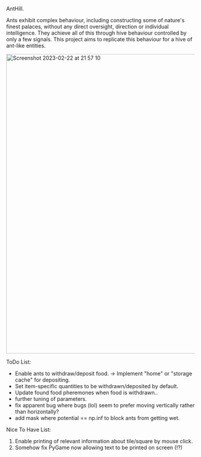 AntHill.

Ants exhibit complex behaviour, including constructing some of nature's finest palaces, without any direct oversight, direction or individual intelligence. They achieve all of this through hive behaviour controlled by only a few signals. This project aims to replicate this behaviour for a hive of ant-like entities.

<img width="801" alt="Screenshot 2023-02-22 at 21 57 10" src="https://user-images.githubusercontent.com/103279917/220830987-4a56219d-e940-4810-adbf-f1d8f1ef7971.png">

ToDo List:
- Enable ants to withdraw/deposit food. -> Implement "home" or "storage cache" for depositing. 
- Set item-specific quantities to be withdrawn/deposited by default.
- Update found food pheremones when food is withdrawn..
- further tuning of parameters.
- fix apparent bug where bugs (lol) seem to prefer moving vertically rather than horizontally?
- add mask where potential == np.inf to block ants from getting wet.

Nice To Have List:
1. Enable printing of relevant information about tile/square by mouse click.
2. Somehow fix PyGame now allowing text to be printed on screen (!?)
